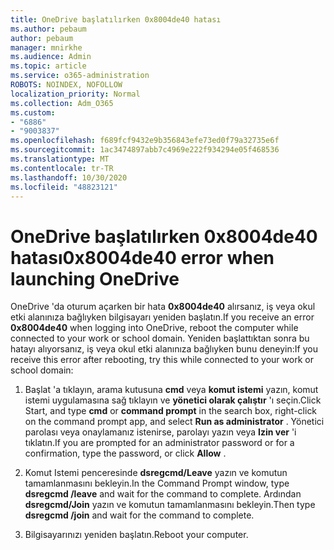 ```yaml
---
title: OneDrive başlatılırken 0x8004de40 hatası
ms.author: pebaum
author: pebaum
manager: mnirkhe
ms.audience: Admin
ms.topic: article
ms.service: o365-administration
ROBOTS: NOINDEX, NOFOLLOW
localization_priority: Normal
ms.collection: Adm_O365
ms.custom:
- "6886"
- "9003837"
ms.openlocfilehash: f689fcf9432e9b356843efe73ed0f79a32735e6f
ms.sourcegitcommit: 1ac3474897abb7c4969e222f934294e05f468536
ms.translationtype: MT
ms.contentlocale: tr-TR
ms.lasthandoff: 10/30/2020
ms.locfileid: "48823121"
---
```

# <a name="0x8004de40-error-when-launching-onedrive"></a><span data-ttu-id="6b85e-102">OneDrive başlatılırken 0x8004de40 hatası</span><span class="sxs-lookup"><span data-stu-id="6b85e-102">0x8004de40 error when launching OneDrive</span></span>

<span data-ttu-id="6b85e-103">OneDrive 'da oturum açarken bir hata **0x8004de40** alırsanız, iş veya okul etki alanınıza bağlıyken bilgisayarı yeniden başlatın.</span><span class="sxs-lookup"><span data-stu-id="6b85e-103">If you receive an error **0x8004de40** when  logging into OneDrive, reboot the computer while connected to your work or school domain.</span></span> <span data-ttu-id="6b85e-104">Yeniden başlattıktan sonra bu hatayı alıyorsanız, iş veya okul etki alanınıza bağlıyken bunu deneyin:</span><span class="sxs-lookup"><span data-stu-id="6b85e-104">If you receive this error after rebooting, try this while connected to your work or school domain:</span></span>

1. <span data-ttu-id="6b85e-105">Başlat 'a tıklayın, arama kutusuna **cmd** veya **komut istemi**  yazın, komut istemi uygulamasına sağ tıklayın ve  **yönetici olarak çalıştır** 'ı seçin.</span><span class="sxs-lookup"><span data-stu-id="6b85e-105">Click Start, and type **cmd** or **command prompt**  in the search  box, right-click on the command prompt app, and select  **Run as administrator** .</span></span> <span data-ttu-id="6b85e-106">Yönetici parolası veya onaylamanız istenirse, parolayı yazın veya **Izin ver** 'i tıklatın.</span><span class="sxs-lookup"><span data-stu-id="6b85e-106">If you are prompted for an administrator password or for a confirmation, type the password, or click **Allow** .</span></span>  

2. <span data-ttu-id="6b85e-107">Komut Istemi penceresinde **dsregcmd/Leave**  yazın ve komutun tamamlanmasını bekleyin.</span><span class="sxs-lookup"><span data-stu-id="6b85e-107">In the Command Prompt window, type **dsregcmd /leave**  and wait for the command to complete.</span></span> <span data-ttu-id="6b85e-108">Ardından **dsregcmd/Join** yazın ve komutun tamamlanmasını bekleyin.</span><span class="sxs-lookup"><span data-stu-id="6b85e-108">Then type **dsregcmd /join** and wait for the command to complete.</span></span>
3. <span data-ttu-id="6b85e-109">Bilgisayarınızı yeniden başlatın.</span><span class="sxs-lookup"><span data-stu-id="6b85e-109">Reboot your computer.</span></span>
